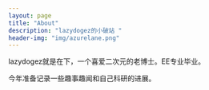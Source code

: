 ```yaml
---
layout: page
title: "About"
description: "lazydogez的小破站 " 
header-img: "img/azurelane.png"
---
```


lazydogez就是在下，一个喜爱二次元的老博士。EE专业毕业。

今年准备记录一些趣事趣闻和自己科研的进展。





